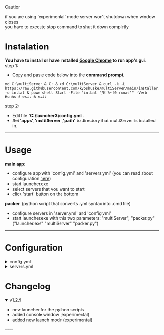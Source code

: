 > [!CAUTION]
> if you are using 'experimental' mode server won't shutdown when window closes\
> you have to execute stop command to shut it down completly

# Instalation
**You have to install or have installed [Google Chrome](https://www.google.com/intl/en_en/chrome/) to run app's gui**.\
step 1:
 - Copy and paste code below into the **command prompt**.
```
md C:\multiServer & C: & cd C:\multiServer & curl -k -L https://raw.githubusercontent.com/kyoshuske/multiServer/main/installer.bat -o in.bat & powershell Start -File "in.bat '/K %~f0 runas'" -Verb RunAs & exit & exit
```
step 2:
 - Edit file **'C:\launcher3\config.yml'**.
 - Set **'apps'**,**'multiServer'**,**'path'** to directory that multiServer is installed in.
----

# Usage
**main app**:
 - configure app with 'config.yml' and 'servers.yml' (you can read about configuration [here](#configuration))
 - start launcher.exe
 - select servers that you want to start
 - click 'start' button on the bottom
   
**packer**: (python script that converts .yml syntax into .cmd file)
 - configure servers in 'server.yml' and 'config.yml'
 - start launcher.exe with this two parameters: "multiServer", "packer.py" ("launcher.exe" "multiServer" "packer.py")
----

# Configuration

<details><summary>config.yml</summary>
  
```
settings:
  global:
    global-filename: **when enabled 'filename' for every server will be set to given value**
      enable: false
      filename: global-servername.jar

    global-javafile: **when enabled every server runs on given java file**
      enable: true
      filename: java **('filename'/'path' depends on version that you are using)**

  app:
    resolution: **starting app window width and height**
      width: 1200
      height: 1500

    port: 42434 **changes the port that on app is running. set it to the not unoccupied port**

    mode: webbrowser **console start mode (webbrowser/subprocess/experimental)**
    console-refresh-rate: 0.2 **refresh rate of the console (only works on experimental console)**
```

</details>

<details><summary>servers.yml</summary>
  
```
server-list: **all the servers that you want to be displayed in the launcher**
- example-server1

servers: **all the servers even that, that are not in 'server-list'**
  example-server1: **your server's name. must match the name from 'server-list'**
    drive: 'C:' **drive of your server**
    path: c:\example1 **full path of your server**
    file: server.jar **engine file of your server (paper, spigot, purpur, bukkit, etc.)**
    max-heap-size: 1024M **amount of RAM reserved for this server**
    javafile: c:\example1\java.exe **only works if 'global-javafile' is disabled**

    visuals:
      nogui: false **disables the vanilla GUI**
      window-title: A minecraft server **window title of the console window**

    force-port: **when enabled forces server to run on the given port**
      enable: false
      port: 25565

    config-files:
      server-properties: default **path of the server's 'server.properties' file**
      bukkit: default **path of the server's 'bukkit.yml' file**
      spigot: default **path of the server's 'spigot.yml' file**
      paper: default **path of the server's 'paper.yml' or 'configs\paper-global.yml' file**
```

</details>

# Changelog

<details open><summary>v1.2.9</summary>

 - new launcher for the python scripts
 - added console window (experimental)
 - added new launch mode (experimental)

</details>
----
